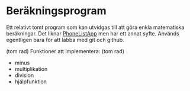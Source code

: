 # Beräkningsprogram

Ett relativt tomt program som kan utvidgas till att göra
enkla matematiska beräkningar. Det liknar 
[PhoneListApp](https://github.com/TomasKindahl/PhoneListApp)
men har ett annat syfte. Används egentligen bara för att
labba med git och github.

(tom rad)
Funktioner att implementera:
(tom rad)
* minus
* multiplikation
* division
* hjälpfunktion
